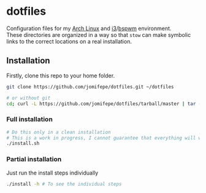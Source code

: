 # dotfiles
Configuration files for my [Arch Linux](https://www.archlinux.org/) and [i3](https://i3wm.org/)/[bspwm](https://github.com/baskerville/bspwm) environment.  
These directories are organized in a way so that `stow` can make symbolic links to the correct locations on a real installation.

## Installation
Firstly, clone this repo to your home folder.
```bash
git clone https://github.com/jomifepe/dotfiles.git ~/dotfiles

# or without git
cd; curl -L https://github.com/jomifepe/dotfiles/tarball/master | tar -xz && mv jomifepe-* dotfiles
```
### Full installation
```bash
# Do this only in a clean installation
# This is a work in progress, I cannot guarantee that everything will work
./install.sh
```
### Partial installation
Just run the install steps individually
```bash
./install -h # To see the individual steps
```
